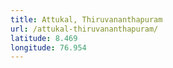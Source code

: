 ```yaml
---
title: Attukal, Thiruvananthapuram
url: /attukal-thiruvananthapuram/
latitude: 8.469
longitude: 76.954
---
```

